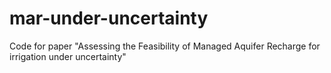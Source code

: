 mar-under-uncertainty
=====================

Code for paper "Assessing the Feasibility of Managed Aquifer Recharge for irrigation under uncertainty"
